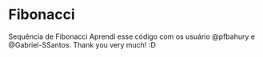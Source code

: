 # Fibonacci
Sequência de Fibonacci
Aprendi esse código com os usuário @pfbahury e @Gabriel-SSantos.
Thank you very much! :D
